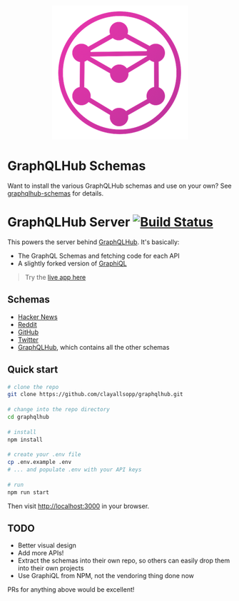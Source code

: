 <p align="center">
  <img src="public/images/graphqlhub-logo.png" alt="GraphQLHub Logo" width="305" height="300"/>
</p>

# GraphQLHub Schemas

Want to install the various GraphQLHub schemas and use on your own? See [graphqlhub-schemas](./graphqlhub-schemas) for details.

# GraphQLHub Server [![Build Status](https://travis-ci.org/clayallsopp/graphqlhub.svg)](https://travis-ci.org/clayallsopp/graphqlhub)

This powers the server behind [GraphQLHub](http://www.graphqlhub.com/). It's basically:

- The GraphQL Schemas and fetching code for each API
- A slightly forked version of [GraphiQL](https://github.com/graphql/graphiql)

> Try the [live app here](https://www.graphqlhub.com/)

## Schemas

- [Hacker News](schemas/hn.js)
- [Reddit](schemas/reddit.js)
- [GitHub](schemas/github.js)
- [Twitter](schemas/twitter.js)
- [GraphQLHub](schemas/graphqlhub.js), which contains all the other schemas

## Quick start

```bash
# clone the repo
git clone https://github.com/clayallsopp/graphqlhub.git

# change into the repo directory
cd graphqlhub

# install
npm install

# create your .env file
cp .env.example .env
# ... and populate .env with your API keys

# run
npm run start
```

Then visit [http://localhost:3000](http://localhost:3000) in your browser.

## TODO

- Better visual design
- Add more APIs!
- Extract the schemas into their own repo, so others can easily drop them into their own projects
- Use GraphiQL from NPM, not the vendoring thing done now

PRs for anything above would be excellent!
